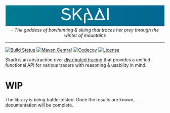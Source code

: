 <p align="center">
  <img src="skadi.svg" width="1100px" />  
  <br/>
  <i>- The goddess of bowhunting & skiing that traces her prey through the winter of mountains</i>
</p>

----
[![Build Status](https://img.shields.io/github/workflow/status/valskalla/skadi/Scala%20CI)](https://github.com/valskalla/skadi/actions)
[![Maven Central](https://img.shields.io/maven-central/v/com.github.valskalla/skadi-core_2.13)](https://search.maven.org/search?q=com.github.valskalla)
[![Codecov](https://img.shields.io/codecov/c/github/valskalla/skadi)](https://codecov.io/gh/valskalla/skadi)
[![License](https://img.shields.io/github/license/valskalla/skadi)](https://github.com/valskalla/skadi/blob/master/LICENSE)

Skadi is an abstraction over [distributed tracing](https://opentracing.io/docs/overview/what-is-tracing/) that
provides a unified functional API for various tracers with reasoning & usability in mind.

# WIP

The library is being battle-tested. Once the results are known, documentation will be complete.